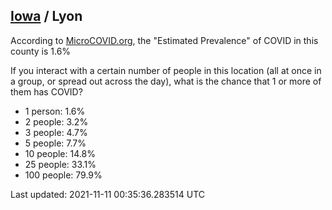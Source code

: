 
## [Iowa](/united-states/iowa) / Lyon

According to [MicroCOVID.org](http://microcovid.org),
the "Estimated Prevalence" of COVID in this county is 1.6%

If you interact with a certain number of people in this location
(all at once in a group, or spread out across the day), what is the chance that
1 or more of them has COVID?

- 1 person: 1.6%
- 2 people: 3.2%
- 3 people: 4.7%
- 5 people: 7.7%
- 10 people: 14.8%
- 25 people: 33.1%
- 100 people: 79.9%

Last updated: 2021-11-11 00:35:36.283514 UTC
